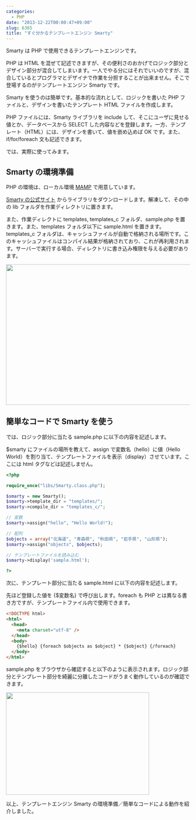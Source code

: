 ```yaml
---
categories:
  - PHP
date: "2013-12-22T00:00:47+09:00"
slug: 6365
title: "すぐ分かるテンプレートエンジン Smarty"
---
```


Smarty は PHP で使用できるテンプレートエンジンです。

PHP は HTML を混ぜて記述できますが、その便利さのおかげでロジック部分とデザイン部分が混合してしまいます。一人でやる分にはそれでいいのですが、混合しているとプログラマとデザイナで作業を分担することが出来ません。そこで登場するのがテンプレートエンジン Smarty です。

Smarty を使うのは簡単です。基本的な流れとして、ロジックを書いた PHP ファイルと、デザインを書いたテンプレート HTML ファイルを作成します。

PHP ファイルには、Smarty ライブラリを include して、そこにユーザに見せる値とか、データベースから SELECT した内容などを登録します。一方、テンプレート（HTML）には、デザインを書いて、値を嵌め込めば OK です。また、if/for/foreach 文も記述できます。

では、実際に使ってみます。

## Smarty の環境準備

PHP の環境は、ローカル環境 [MAMP](http://rakuishi.com/archives/6299/) で用意しています。

[Smarty の公式サイト](http://www.smarty.net/) からライブラリをダウンロードします。解凍して、その中の lib フォルダを作業ディレクトリに置きます。

また、作業ディレクトに templates, templates_c フォルダ、sample.php を置きます。また、templates フォルダ以下に sample.html を置きます。templates_c フォルダは、キャッシュファイルが自動で格納される場所です。このキャッシュファイルはコンパイル結果が格納されており、これが再利用されます。サーバーで実行する場合、ディレクトリに書き込み権限を与える必要があります。

<img alt="" src="/images/2013/12/6365_1.png" width="640" height="384">

## 簡単なコードで Smarty を使う

では、ロジック部分に当たる sample.php に以下の内容を記述します。

$smarty にファイルの場所を教えて、assign で変数名（hello）に値（Hello World）を割り当て、テンプレートファイルを表示（display）させています。ここには html タグなどは記述しません。

```php
<?php

require_once("libs/Smarty.class.php");

$smarty = new Smarty();
$smarty->template_dir = "templates/";
$smarty->compile_dir = "templates_c/";

// 変数
$smarty->assign("hello", "Hello World!");

// 配列
$objects = array("北海道", "青森県", "秋田県", "岩手県", "山形県");
$smarty->assign("objects", $objects);

// テンプレートファイルを読み込む
$smarty->display('sample.html');

?>
```

次に、テンプレート部分に当たる sample.html に以下の内容を記述します。

先ほど登録した値を {$変数名} で呼び出します。foreach も PHP とは異なる書き方ですが、テンプレートファイル内で使用できます。

```html
<!DOCTYPE html>
<html>
  <head>
    <meta charset="utf-8" />
  </head>
  <body>
    {$hello} {foreach $objects as $object} * {$object} {/foreach}
  </body>
</html>
```

sample.php をブラウザから確認すると以下のように表示されます。ロジック部分とテンプレート部分を綺麗に分離したコードがうまく動作しているのが確認できます。

<img alt="" src="/images/2013/12/6365_2.png" width="392" height="280">

以上、テンプレートエンジン Smarty の環境準備／簡単なコードによる動作を紹介しました。
